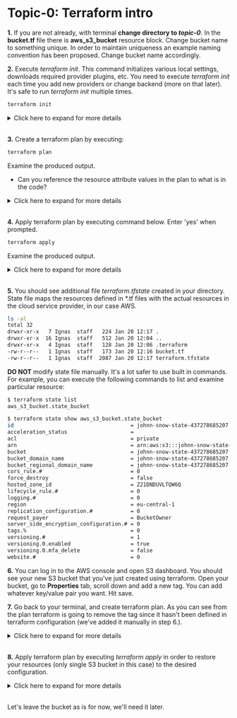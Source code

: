 # Topic-0: Terraform intro

**1.** If you are not already, with terminal **change directory to *topic-0***. In the **bucket.tf** file there is **aws_s3_bucket** resource block. Change bucket name to something unique. 
In order to maintain uniqueness an example naming convention has been proposed. 
Change bucket name accordingly.

**2.** Execute *terraform init*. This command initializes various local settings, downloads required provider plugins, etc.
You need to execute *terraform init* each time you add new providers or change backend (more on that later). 
It's safe to run *terraform init* multiple times.

```bash
terraform init
```


<details><summary>Click here to expand for more details</summary>
<p>

```
 $ terraform init

Initializing provider plugins...

The following providers do not have any version constraints in configuration,
so the latest version was installed.

To prevent automatic upgrades to new major versions that may contain breaking
changes, it is recommended to add version = "..." constraints to the
corresponding provider blocks in configuration, with the constraint strings
suggested below.

* provider.aws: version = "~> 1.54"

Terraform has been successfully initialized!

You may now begin working with Terraform. Try running "terraform plan" to see
any changes that are required for your infrastructure. All Terraform commands
should now work.

If you ever set or change modules or backend configuration for Terraform,
rerun this command to reinitialize your working directory. If you forget, other
commands will detect it and remind you to do so if necessary.

```
</p>
</details>
</br>

**3.** Create a terraform plan by executing:

```bash
terraform plan
```

Examine the produced output. 
 
 - Can you reference the resource attribute values in the plan to what is in the code? 

<details><summary>Click here to expand for more details</summary>
<p>


```
 $ terraform plan
Refreshing Terraform state in-memory prior to plan...
The refreshed state will be used to calculate this plan, but will not be
persisted to local or remote state storage.


------------------------------------------------------------------------

An execution plan has been generated and is shown below.
Resource actions are indicated with the following symbols:
  + create

Terraform will perform the following actions:

  + aws_s3_bucket.b
      id:                          <computed>
      acceleration_status:         <computed>
      acl:                         "private"
      arn:                         <computed>
      bucket:                      "johnn-snow-state-437278685207"
      bucket_domain_name:          <computed>
      bucket_regional_domain_name: <computed>
      force_destroy:               "false"
      hosted_zone_id:              <computed>
      region:                      <computed>
      request_payer:               <computed>
      versioning.#:                "1"
      versioning.0.enabled:        "true"
      versioning.0.mfa_delete:     "false"
      website_domain:              <computed>
      website_endpoint:            <computed>


Plan: 1 to add, 0 to change, 0 to destroy.

 ------------------------------------------------------------------------
 
 Note: You didn't specify an "-out" parameter to save this plan, so Terraform
 can't guarantee that exactly these actions will be performed if
 "terraform apply" is subsequently run.

```

</p>
</details>
</br>

**4.** Apply terraform plan by executing command below. Enter 'yes' when prompted.

```bash
terraform apply
```

Examine the produced output. 

<details><summary>Click here to expand for more details</summary>
<p>

```
 $ terraform apply
aws_s3_bucket.b: Creating...
  acceleration_status:         "" => "<computed>"
  acl:                         "" => "private"
  arn:                         "" => "<computed>"
  bucket:                      "" => "johnn-snow-state-437278685207"
  bucket_domain_name:          "" => "<computed>"
  bucket_regional_domain_name: "" => "<computed>"
  force_destroy:               "" => "false"
  hosted_zone_id:              "" => "<computed>"
  region:                      "" => "<computed>"
  request_payer:               "" => "<computed>"
  versioning.#:                "" => "1"
  versioning.0.enabled:        "" => "true"
  versioning.0.mfa_delete:     "" => "false"
  website_domain:              "" => "<computed>"
  website_endpoint:            "" => "<computed>"
aws_s3_bucket.b: Creation complete after 3s (ID: johnn-snow-state-437278685207)

Apply complete! Resources: 1 added, 0 changed, 0 destroyed.

```
</p>
</details>
</br>

**5.** You should see additional file *terraform.tfstate* created in your directory. 
State file maps the resources defined in *.tf files with the actual resources in the cloud service provider, in our case AWS. 

```bash
ls -al
total 32
drwxr-xr-x   7 Ignas  staff   224 Jan 20 12:17 .
drwxr-xr-x  16 Ignas  staff   512 Jan 20 12:04 ..
drwxr-xr-x   4 Ignas  staff   128 Jan 20 12:06 .terraform
-rw-r--r--   1 Ignas  staff   173 Jan 20 12:16 bucket.tf
-rw-r--r--   1 Ignas  staff  2087 Jan 20 12:17 terraform.tfstate
```

**DO NOT** modify state file manually. It's a lot safer to use built in commands. For example, you can execute the following
commands to list and examine particular resource:

```bash
$ terraform state list
aws_s3_bucket.state_bucket

$ terraform state show aws_s3_bucket.state_bucket
id                                     = johnn-snow-state-437278685207
acceleration_status                    = 
acl                                    = private
arn                                    = arn:aws:s3:::johnn-snow-state-437278685207
bucket                                 = johnn-snow-state-437278685207
bucket_domain_name                     = johnn-snow-state-437278685207.s3.amazonaws.com
bucket_regional_domain_name            = johnn-snow-state-437278685207.s3.eu-central-1.amazonaws.com
cors_rule.#                            = 0
force_destroy                          = false
hosted_zone_id                         = Z21DNDUVLTQW6Q
lifecycle_rule.#                       = 0
logging.#                              = 0
region                                 = eu-central-1
replication_configuration.#            = 0
request_payer                          = BucketOwner
server_side_encryption_configuration.# = 0
tags.%                                 = 0
versioning.#                           = 1
versioning.0.enabled                   = true
versioning.0.mfa_delete                = false
website.#                              = 0
```

**6.** You can log in to the AWS console and open S3 dashboard. You should see your new S3 bucket that you've just created using terraform.
Open your bucket, go to **Properties** tab, scroll down and add a new tag. You can add whatever key/value pair you want. Hit save.

**7.** Go back to your terminal, and create terraform plan. As you can see from the plan terraform is going to remove the tag
since it hasn't been defined in terraform configuration (we've added it manually in step 6.). 


<details><summary>Click here to expand for more details</summary>
<p>

```bash
terraform plan
Refreshing Terraform state in-memory prior to plan...
The refreshed state will be used to calculate this plan, but will not be
persisted to local or remote state storage.

aws_s3_bucket.state_bucket: Refreshing state... (ID: johnn-snow-state-437278685207)

------------------------------------------------------------------------

An execution plan has been generated and is shown below.
Resource actions are indicated with the following symbols:
  ~ update in-place

Terraform will perform the following actions:

  ~ aws_s3_bucket.state_bucket
      tags.%:       "1" => "0"
      tags.testing: "tf" => ""


Plan: 0 to add, 1 to change, 0 to destroy.

------------------------------------------------------------------------

Note: You didn't specify an "-out" parameter to save this plan, so Terraform
can't guarantee that exactly these actions will be performed if
"terraform apply" is subsequently run.

```
</p>
</details>
</br>


**8.** Apply terraform plan by executing *terraform apply* in order to restore your resources (only single S3 bucket in this case)
to the desired configuration.


<details><summary>Click here to expand for more details</summary>
<p>

```bash
terraform apply
aws_s3_bucket.state_bucket: Refreshing state... (ID: johnn-snow-state-437278685207)

An execution plan has been generated and is shown below.
Resource actions are indicated with the following symbols:
  ~ update in-place

Terraform will perform the following actions:

  ~ aws_s3_bucket.state_bucket
      tags.%:       "1" => "0"
      tags.testing: "tf" => ""


Plan: 0 to add, 1 to change, 0 to destroy.

Do you want to perform these actions?
  Terraform will perform the actions described above.
  Only 'yes' will be accepted to approve.

  Enter a value: yes

aws_s3_bucket.state_bucket: Modifying... (ID: johnn-snow-state-437278685207)
  tags.%:       "1" => "0"
  tags.testing: "tf" => ""
aws_s3_bucket.state_bucket: Modifications complete after 2s (ID: johnn-snow-state-437278685207)

Apply complete! Resources: 0 added, 1 changed, 0 destroyed.

```
</p>
</details>
</br>

Let's leave the bucket as is for now, we'll need it later.



